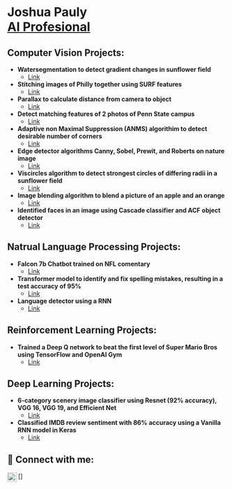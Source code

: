 <h1>Joshua Pauly <br/> <a href="https://www.linkedin.com/in/joshua-pauly//">AI Profesional</a>

<h2> Computer Vision Projects:</h2>

- <b>Watersegmentation to detect gradient changes in sunflower field</b>
  - [Link](https://github.com/Joshua-Pauly/Watershed-Segmentation)
- <b>Stitching images of Philly together using SURF features</b>
  - [Link](https://github.com/Joshua-Pauly/Image-Stitching)
- <b>Parallax to calculate distance from camera to object</b>
  - [Link](https://github.com/Joshua-Pauly/Parallax)
- <b>Detect matching features of 2 photos of Penn State campus</b>
  - [Link](https://github.com/Joshua-Pauly/Matching-Features)
- <b>Adaptive non Maximal Suppression (ANMS) algorithim to detect desirable number of corners</b>
  - [Link](https://github.com/Joshua-Pauly/ANMS-Corners)
- <b>Edge detector algorithms Canny, Sobel, Prewit, and Roberts on nature image</b>
  - [Link](https://github.com/Joshua-Pauly/Edge-Detection)
- <b>Viscircles algorithm to detect strongest circles of differing radii in a sunflower field</b>
  - [Link](https://github.com/Joshua-Pauly/viscircles)
- <b>Image blending algorithm to blend a picture of an apple and an orange</b>
  - [Link](https://github.com/Joshua-Pauly/Image-blending)
- <b>Identified faces in an image using Cascade classifier and ACF object detector</b>
  - [Link](https://github.com/Joshua-Pauly/Identifying-Faces)

<h2> Natrual Language Processing Projects:</h2>

- <b>Falcon 7b Chatbot trained on NFL comentary</b>
  - [Link](https://github.com/Joshua-Pauly/NLP-Football-Commentary)
- <b>Transformer model to identify and fix spelling mistakes, resulting in a test accuracy of  95%</b>
  - [Link](https://github.com/Joshua-Pauly/NLP-Spell-Checker)
- <b>Language detector using a RNN</b>
  - [Link](https://github.com/Joshua-Pauly/Under-Construction)

<h2> Reinforcement Learning Projects:</h2>

- <b>Trained a Deep Q network to beat the first level of Super Mario Bros using TensorFlow and OpenAI Gym</b>
  - [Link](https://github.com/Joshua-Pauly/Mario-DQN)

<h2> Deep Learning Projects:</h2>

- <b>6-category scenery image classifier using Resnet (92% accuracy), VGG 16, VGG 19, and Efficient Net</b>
  - [Link](https://github.com/Joshua-Pauly/Under-Construction)
- <b>Classified IMDB review sentiment with 86% accuracy using a Vanilla RNN model in Keras</b>
  - [Link](https://github.com/Joshua-Pauly/Under-Construction)

  
<h2> 🤳 Connect with me:</h2>

[<img align="left" alt="Joshuapauly | LinkedIn" width="22px" src="https://cdn.jsdelivr.net/npm/simple-icons@v3/icons/linkedin.svg" />]


